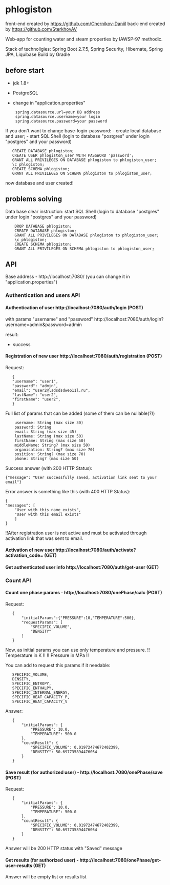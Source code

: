 # phlogiston
front-end created by https://github.com/Chernikov-Daniil
back-end created by https://github.com/SterkhovAV

Web-app for counting water and steam properties by IAWSP-97 methodic.

Stack of technoligies: Spring Boot 2.7.5, Spring Security, Hibernate, Spring JPA, Liquibase
Build by Gradle

## before start
- jdk 1.8+
- PostgreSQL
- change in "application.properties"

       spring.datasource.url=your DB address
       spring.datasource.username=your login
       spring.datasource.password=your password

If you don't want to change base-login-password:
    - create local database and user;
    - start SQL Shell (login to database "postgres" under login "postgres" and your password)

       CREATE DATABASE phlogiston;
       CREATE USER phlogiston_user WITH PASSWORD 'password';
       GRANT ALL PRIVILEGES ON DATABASE phlogiston to phlogiston_user;
       \c phlogiston;
       CREATE SCHEMA phlogiston;
       GRANT ALL PRIVILEGES ON SCHEMA phlogiston to phlogiston_user;

now database and user created!

## problems solving
 Data base clear instruction:
    start SQL Shell (login to database "postgres" under login "postgres" and your password)

        DROP DATABASE phlogiston;
        CREATE DATABASE phlogiston;
        GRANT ALL PRIVILEGES ON DATABASE phlogiston to phlogiston_user;
        \c phlogiston;
        CREATE SCHEMA phlogiston;
        GRANT ALL PRIVILEGES ON SCHEMA phlogiston to phlogiston_user;

## API
Base address - http://localhost:7080/ (you can change it in "application.properties")

### Authentication and users API 


#### Authentication of user http://localhost:7080/auth/login (POST)
with params "username" and "password"
    http://localhost:7080/auth/login?username=admin&password=admin

result:
 - success 


#### Registration of new user http://localhost:7080/auth/registration (POST)
Request:

       {
       "username": "user1",
       "password": "admin",
       "email": "user2@lsdsdsdweo11l.ru",
       "lastName": "user2",
       "firstName": "user2",
       }

Full list of params that can be added (some of them can be nullable(?))

        username: String (max size 30)
        password: String 
        email: String (max size 45)
        lastName: String (max size 50)
        firstName: String (max size 50)
        middleName: String? (max size 50)
        organisation: String? (max size 70)
        position: String? (max size 70)
        phone: String? (max size 50)

Success answer (with 200 HTTP Status):

    {"message": "User successfully saved, activation link sent to your email"} 

Error answer is something like this (with 400 HTTP Status):

    {
    "messages": [
        "User with this name exists",
        "User with this email exists"
        ]
    }

!!After registration user is not active and must be activated through activation link that was sent to email.

#### Activation of new user http://localhost:7080/auth/activate?activation_code=<generated UUID> (GET)

#### Get authenticated user info http://localhost:7080/auth/get-user (GET)


### Count API
#### Count one phase params - http://localhost:7080/onePhase/calc (POST)
Request:

       { 
           "initialParams":{"PRESSURE":10,"TEMPERATURE":500},
           "requestParams": [
               "SPECIFIC_VOLUME",
               "DENSITY"
           ]
       }

Now, as initial params you can use only temperature and pressure.
!! Temperature in K !!
!! Pressure in MPa !!

You can add to request this params if it needable:

       SPECIFIC_VOLUME, 
       DENSITY, 
       SPECIFIC_ENTROPY, 
       SPECIFIC_ENTHALPY, 
       SPECIFIC_INTERNAL_ENERGY,
       SPECIFIC_HEAT_CAPACITY_P, 
       SPECIFIC_HEAT_CAPACITY_V

Answer:

       {
           "initialParams": {
               "PRESSURE": 10.0,
               "TEMPERATURE": 500.0
           },
           "countResult": {
               "SPECIFIC_VOLUME": 0.01972474672402399,
               "DENSITY": 50.697735894476054
           }
       }

#### Save result (for authorized user) - http://localhost:7080/onePhase/save (POST)
Request:

       {
           "initialParams": {
               "PRESSURE": 10.0,
               "TEMPERATURE": 500.0
           },
           "countResult": {
               "SPECIFIC_VOLUME": 0.01972474672402399,
               "DENSITY": 50.697735894476054
           }
       }

Answer will be 200 HTTP status with "Saved" message

#### Get results (for authorized user) - http://localhost:7080/onePhase/get-user-results (GET)

Answer will be empty list or results list








